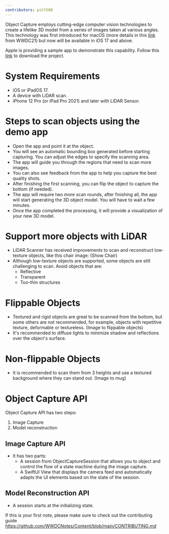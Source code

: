 ```yaml
---
contributors: pitt500
---
```


Object Capture employs cutting-edge computer vision technologies to create a lifelike 3D model from a series of images taken at various angles. 
This technology was first introduced for macOS (more details in this [link](https://www.wwdcnotes.com/notes/wwdc21/10076/) from WWDC21) but now will be available in iOS 17 and above.

Apple is providing a sample app to demonstrate this capability. Follow this [link](https://developer.apple.com/documentation/realitykit/guided-capture-sample) to download the project.

# System Requirements
- iOS or iPadOS 17.
- A device with LiDAR scan.
- iPhone 12 Pro (or iPad Pro 2021) and later with LiDAR Sensor.

# Steps to scan objects using the demo app
- Open the app and point it at the object.
- You will see an automatic bounding box generated before starting capturing. You can adjust the edges to specify the scanning area.
- The app will guide you through the regions that need to scan more images.
- You can also see feedback from the app to help you capture the best quality shots.
- After finishing the first scanning, you can flip the object to capture the bottom (if needed).
- The app will require two more scan rounds, after finishing all, the app will start generating the 3D object model. You will have to wait a few minutes.
- Once the app completed the processing, it will provide a visualization of your new 3D model.

# Support more objects with LiDAR
- LiDAR Scanner has received improvements to scan and reconstruct low-texture objects, like this chair image:
  (Show Chair)
- Although low-texture objects are supported, some objects are still challenging to scan. Avoid objects that are:
  - Reflective
  - Transparent
  - Too-thin structures

# Flippable Objects
- Textured and rigid objects are great to be scanned from the bottom, but some others are not recommended, for example, objects with repetitive texture, deformable or textureless.
(Image to flippable objects)
- It's recommended to diffuse lights to minimize shadow and reflections over the object's surface.

# Non-flippable Objects
- It is recommended to scan them from 3 heights and use a textured background where they can stand out.
(Image to mug)

# Object Capture API
Object Capture API has two steps: 
1. Image Capture
2. Model reconstruction

## Image Capture API
- It has two parts:
  - A session from ObjectCaptureSession that allows you to object and control the flow of a state machine during the image capture.
  - A SwiftUI View that displays the camera feed and automatically adapts the UI elements based on the state of the session. 
## Model Reconstruction API
- A session starts at the initializing state.










If this is your first note, please make sure to check out the contributing guide https://github.com/WWDCNotes/Content/blob/main/CONTRIBUTING.md
